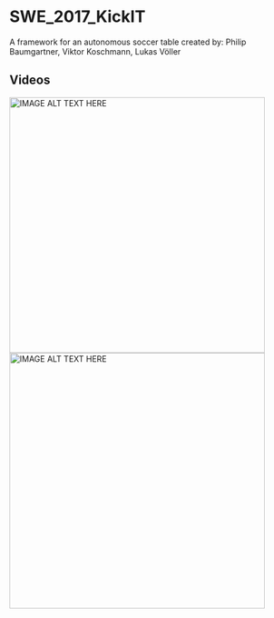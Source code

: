 # SWE_2017_KickIT
A framework for an autonomous soccer table
created by: Philip Baumgartner, Viktor Koschmann, Lukas Völler

## Videos
<p>
<a href="http://www.youtube.com/watch?feature=player_embedded&v=QViL1nncUuw
" target="_blank"><img src="http://img.youtube.com/vi/QViL1nncUuw/0.jpg" 
alt="IMAGE ALT TEXT HERE" width="450" /></a> <a href="http://www.youtube.com/watch?feature=player_embedded&v=lwOu3c2qh20
" target="_blank"><img src="http://img.youtube.com/vi/lwOu3c2qh20/0.jpg" 
alt="IMAGE ALT TEXT HERE" width="450" /></a>
</p>
